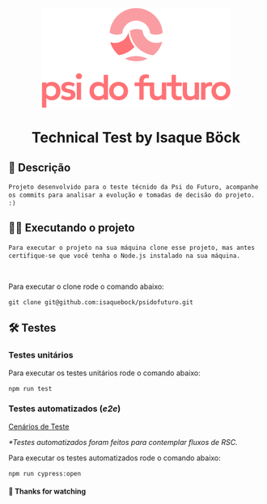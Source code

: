 <center>

![image info](./logo.png)

# Technical Test by Isaque Böck

</center>


## 📄 Descrição

    Projeto desenvolvido para o teste técnido da Psi do Futuro, acompanhe os commits para analisar a evolução e tomadas de decisão do projeto. :)

## 🏃‍♂️ Executando o projeto

    Para executar o projeto na sua máquina clone esse projeto, mas antes certifique-se que você tenha o Node.js instalado na sua máquina. 

<br>
    
Para executar o clone rode o comando abaixo:

    git clone git@github.com:isaquebock/psidofuturo.git

## 🛠️ Testes

### Testes unitários 
Para executar os testes unitários rode o comando abaixo:

    npm run test

### Testes automatizados (*e2e*)

[Cenários de Teste](./docs/scenarios.md)

_*Testes automatizados foram feitos para contemplar fluxos de RSC._

Para executar os testes automatizados rode o comando abaixo:

    npm run cypress:open



#### 👋  Thanks for watching 